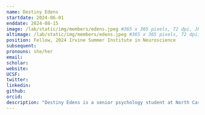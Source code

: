 ```yaml
---
name: Destiny Edens
startdate: 2024-06-01
enddate: 2024-08-15
image: /lab/static/img/members/edens.jpeg #365 x 365 pixels, 72 dpi, JPG
altimage: /lab/static/img/members/edens.jpeg #365 x 365 pixels, 72 dpi, JPG
position: Fellow, 2024 Irvine Summer Institute in Neuroscience
subsequent:
pronouns: she/her
email: 
scholar:
website:
UCSF:
twitter: 
linkedin: 
github: 
orcid:
description: "Destiny Edens is a senior psychology student at North Carolina Agricultural and Technical State University. In the CCN Lab, she is currently examining the evolution of diagnostic criteria for mental disorders across different editions of the DSM. Her research interests are centered on the effects of early life adversity on children's neurological stability. Outside of the lab, Destiny enjoys photography, hiking, and knitting."
---
```

